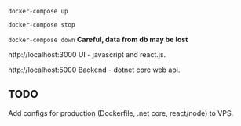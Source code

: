 `docker-compose up`

`docker-compose stop`

`docker-compose down` __Careful, data from db may be lost__

http://localhost:3000 UI - javascript and react.js.

http://localhost:5000 Backend - dotnet core web api.

TODO
------
Add configs for production (Dockerfile, .net core, react/node) to VPS.
